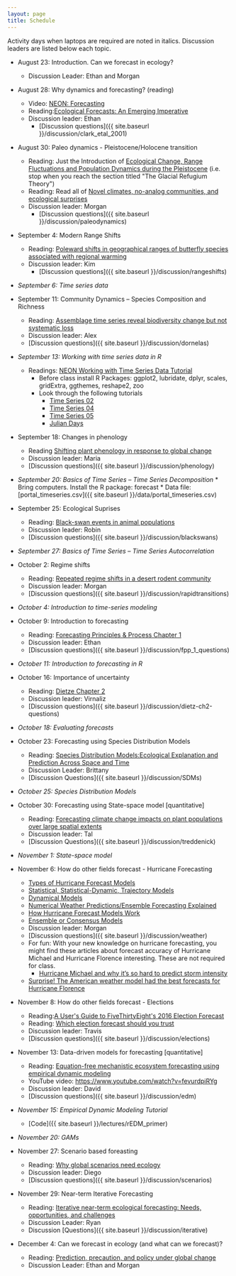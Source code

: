 ```yaml
---
layout: page
title: Schedule
---
```

Activity days when laptops are required are noted in italics. Discussion leaders are listed below each topic.

* August 23: Introduction. Can we forecast in ecology?
    * Discussion Leader: Ethan and Morgan

* August 28: Why dynamics and forecasting? (reading)
    * Video: [NEON: Forecasting](https://www.youtube.com/watch?v=Lgi_e7N-C8E)
    * Reading:[Ecological Forecasts: An Emerging Imperative](https://doi.org/10.1126/science.293.5530.657)
    * Discussion leader: Ethan
        * [Discussion questions]({{ site.baseurl }}/discussion/clark_etal_2001)

* August 30: Paleo dynamics - Pleistocene/Holocene transition
    * Reading: Just the Introduction of [Ecological Change, Range Fluctuations and Population Dynamics during the Pleistocene](https://doi.org/10.1016/j.cub.2009.06.030) (i.e. stop when you reach the section titled "The Glacial Refugium Theory")
    * Reading: Read all of [Novel climates, no-analog communities, and ecological surprises](https://doi.org/10.1890/070037)
    * Discussion leader: Morgan
        * [Discussion questions]({{ site.baseurl }}/discussion/paleodynamics)
 
* September 4: Modern Range Shifts
    * Reading: [Poleward shifts in geographical ranges of butterfly species associated with regional warming](https://doi.org/10.1038/21181)
    * Discussion leader: Kim
        * [Discussion questions]({{ site.baseurl }}/discussion/rangeshifts)

* *September 6: Time series data*

* September 11:  Community Dynamics – Species Composition and Richness 
    * Reading: [Assemblage time series reveal biodiversity change but not systematic loss](https://doi.org/10.1126/science.1248484)
    * Discussion leader: Alex
    * [Discussion questions]({{ site.baseurl }}/discussion/dornelas)
 
* *September 13:  Working with time series data in R*
    * Readings: [NEON Working with Time Series Data Tutorial](http://neondataskills.org/tutorial-series/tabular-time-series/)
        * Before class install R Packages: ggplot2, lubridate, dplyr, scales, gridExtra, ggthemes, reshape2, zoo
        * Look through the following tutorials
            *  [Time Series 02](http://neondataskills.org/R/time-series-convert-date-time-class-POSIX/)
            *  [Time Series 04](http://neondataskills.org/R/time-series-subset-dplyr/)
            *  [Time Series 05](http://neondataskills.org/R/time-series-plot-ggplot/)
            *  [Julian Days](http://neondataskills.org/R/julian-day-conversion/)
 
* September 18: Changes in phenology
    * Reading [Shifting plant phenology in response to global change](https://doi.org/10.1016/j.tree.2007.04.003)
    * Discussion leader: Maria
    * [Discussion questions]({{ site.baseurl }}/discussion/phenology)

* *September 20: Basics of Time Series – Time Series Decomposition*
      * Bring computers. Install the R package: forecast
      * Data file: [portal_timeseries.csv]({{ site.baseurl }}/data/portal_timeseries.csv)
     
* September 25: Ecological Suprises
    * Reading: [Black-swan events in animal populations](https://doi.org/10.1073/pnas.1611525114)
    * Discussion leader: Robin
    * [Discussion questions]({{ site.baseurl }}/discussion/blackswans)

* *September 27: Basics of Time Series – Time Series Autocorrelation*
     
* October 2: Regime shifts
    * Reading: [Repeated regime shifts in a desert rodent community](https://doi.org/10.1002/ecy.2373)
    * Discussion leader: Morgan
    * [Discussion questions]({{ site.baseurl }}/discussion/rapidtransitions)

* *October 4: Introduction to time-series modeling*
 
* October 9: Introduction to forecasting
    * Reading: [Forecasting Principles & Process Chapter 1](https://www.otexts.org/fpp/1)
    * Discussion leader: Ethan
    * [Discussion questions]({{ site.baseurl }}/discussion/fpp_1_questions)
 
* *October 11: Introduction to forecasting in R*
       
* October 16: Importance of uncertainty
    * Reading: [Dietze Chapter 2](https://ebookcentral.proquest.com/lib/UFL/detail.action?docID=4866481#goto_toc)
    * Discussion leader: Virnaliz
    * [Discussion questions]({{ site.baseurl }}/discussion/dietz-ch2-questions)

* *October 18: Evaluating forecasts*

* October 23:  Forecasting using Species Distribution Models
    * Reading: [Species Distribution Models:Ecological Explanation and Prediction Across Space and Time](http://eurobasin.dtuaqua.dk/eurobasin/documents/Training%20ISM/Elith_and_Leathwick_2009.pdf)
    * Discussion Leader: Brittany
    * [Discussion Questions]({{ site.baseurl }}/discussion/SDMs)
    
* *October 25: Species Distribution Models*  
    
* October 30: Forecasting using State-space model [quantitative]
    * Reading: [Forecasting climate change impacts on plant populations over large spatial extents](https://doi.org/10.1002/ecs2.1525)
    * Discussion leader: Tal
    * [Discussion Questions]({{ site.baseurl }}/discussion/treddenick)

* *November 1:  State-space model*
    
* November 6: How do other fields forecast - Hurricane Forecasting
    * [Types of Hurricane Forecast Models](http://www.hurricanescience.org/science/forecast/models/modeltypes/)
    * [Statistical, Statistical-Dynamic, Trajectory Models](http://www.hurricanescience.org/science/forecast/models/modeltypes/statistical/)
    * [Dynamical Models](http://www.hurricanescience.org/science/forecast/models/modeltypes/dynamicalmodels/)
    * [Numerical Weather Predictions/Ensemble Forecasting Explained](https://www.weather.gov/media/ajk/brochures/NumericalWeatherPrediction.pdf)
    * [How Hurricane Forecast Models Work](http://www.hurricanescience.org/science/forecast/models/modelswork/)
    * [Ensemble or Consensus Models](http://www.hurricanescience.org/science/forecast/models/modeltypes/ensemble/)
    * Discussion leader: Morgan
    * [Discussion questions]({{ site.baseurl }}/discussion/weather)
    * For fun: With your new knowledge on hurricane forecasting, you might find these articles about forecast accuracy of Hurricane Michael and Hurricane Florence interesting. These are not required for class.
        * [Hurricane Michael and why it’s so hard to predict storm intensity](https://www.vox.com/energy-and-environment/2018/10/11/17963958/hurricane-michael-forecast-track-intensity-category)
	* [Surprise! The American weather model had the best forecasts for Hurricane Florence](https://www.washingtonpost.com/weather/2018/09/26/surprise-american-weather-model-had-best-forecasts-hurricane-florence/?utm_term=.b1cb011d15e4)
     
* November 8: How do other fields forecast - Elections
    * Reading:[A User's Guide to FiveThirtyEight's 2016 Election Forecast](https://fivethirtyeight.com/features/a-users-guide-to-fivethirtyeights-2016-general-election-forecast/)
    * Reading: [Which election forecast should you trust](http://www.slate.com/articles/news_and_politics/politics/2016/08/fivethirtyeight_vs_the_upshot_who_should_you_trust_to_forecast_the_2016.html)
    * Discussion leader: Travis
    * [Discussion questions]({{ site.baseurl }}/discussion/elections)
    
* November 13: Data-driven models for forecasting [quantitative]
    * Reading: [Equation-free mechanistic ecosystem forecasting using empirical dynamic modeling](https://doi.org/10.1073/pnas.1417063112) 
    * YouTube video: https://www.youtube.com/watch?v=fevurdpiRYg
    * Discussion leader: David
    * [Discussion questions]({{ site.baseurl }}/discussion/edm)

* *November 15:  Empirical Dynamic Modeling Tutorial*
    * [Code]({{ site.baseurl }}/lectures/rEDM_primer)    

* *November 20: GAMs*

* November 27: Scenario based foreasting
    * Reading: [Why global scenarios need ecology](https://doi.org/10.1890/1540-9295(2003)001[0322:WGSNE]2.0.CO;2)
    * Discussion leader: Diego
    * [Discussion questions]({{ site.baseurl }}/discussion/scenarios)
    
* November 29:  Near-term Iterative Forecasting
    * Reading: [Iterative near-term ecological forecasting: Needs, opportunities, and challenges](https://doi.org/10.1073/pnas.1710231115 )
    * Discussion Leader: Ryan
    * Discussion [Questions]({{ site.baseurl }}/discussion/iterative)  
 
* December 4: Can we forecast in ecology (and what can we forecast)?
    * Reading: [Prediction, precaution, and policy under global change](https://doi.org/10.1126/science.1261824)
    * Discussion Leader: Ethan and Morgan
